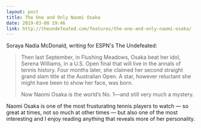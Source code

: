 ```yaml
---
layout: post
title: The One and Only Naomi Osaka
date: 2019-03-08 19:46
link: http://theundefeated.com/features/the-one-and-only-naomi-osaka/
---
```


Soraya Nadia McDonald, writing for ESPN's The Undefeated:

> Then last September, in Flushing Meadows, Osaka beat her idol, Serena Williams, in a U.S. Open final that will live in the annals of tennis history. Four months later, she claimed her second straight grand slam title at the Australian Open. A star, however reluctant she might have been to show her face, was born.
>
> Now Naomi Osaka is the world’s No. 1—and still very much a mystery.

Naomi Osaka is one of the most frusturating tennis players to watch &mdash; so great at times, not so much at other times &mdash; but also one of the most interesting and I enjoy reading anything that reveals more of her personality.
